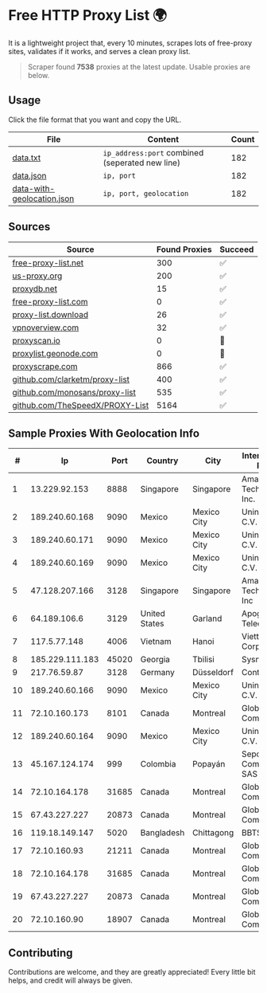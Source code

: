 
# Free HTTP Proxy List 🌍

It is a lightweight project that, every 10 minutes, scrapes lots of free-proxy sites, validates if it works, and serves a clean proxy list.


> Scraper found **7538** proxies at the latest update. Usable proxies are below.

## Usage

Click the file format that you want and copy the URL.


|File|Content|Count|
|----|-------|-----|
|[data.txt](https://raw.githubusercontent.com/themiralay/Proxy-List-World/master/data.txt)|`ip_address:port` combined (seperated new line)|182|
|[data.json](https://raw.githubusercontent.com/themiralay/Proxy-List-World/master/data.json)|`ip, port`|182|
|[data-with-geolocation.json](https://raw.githubusercontent.com/themiralay/Proxy-List-World/master/data-with-geolocation.json)|`ip, port, geolocation`|182|

## Sources

|Source|Found Proxies|Succeed|
|------|-------------|-------|
|[free-proxy-list.net](https://free-proxy-list.net)|300|✅|
|[us-proxy.org](https://www.us-proxy.org)|200|✅|
|[proxydb.net](http://proxydb.net)|15|✅|
|[free-proxy-list.com](https://free-proxy-list.com/?page=&port=&type%5B%5D=http&type%5B%5D=https&up_time=0&search=Search)|0|✅|
|[proxy-list.download](https://www.proxy-list.download/HTTP)|26|✅|
|[vpnoverview.com](https://vpnoverview.com/privacy/anonymous-browsing/free-proxy-servers)|32|✅|
|[proxyscan.io](https://www.proxyscan.io)|0|🚫|
|[proxylist.geonode.com](https://proxylist.geonode.com/api/proxy-list?limit=300&page=1&sort_by=lastChecked&sort_type=desc&protocols=http,https)|0|🚫|
|[proxyscrape.com](https://api.proxyscrape.com/v2/?request=displayproxies&protocol=http&timeout=10000&country=all&ssl=all&anonymity=all)|866|✅|
|[github.com/clarketm/proxy-list](https://raw.githubusercontent.com/clarketm/proxy-list/master/proxy-list-raw.txt)|400|✅|
|[github.com/monosans/proxy-list](https://raw.githubusercontent.com/monosans/proxy-list/main/proxies/http.txt)|535|✅|
|[github.com/TheSpeedX/PROXY-List](https://raw.githubusercontent.com/TheSpeedX/PROXY-List/master/http.txt)|5164|✅|


## Sample Proxies With Geolocation Info

|#|Ip|Port|Country|City|Internet Service Provider|
|-|--|----|-------|----|-------------------------|
|1|13.229.92.153|8888|Singapore|Singapore|Amazon Technologies Inc.|
|2|189.240.60.168|9090|Mexico|Mexico City|Uninet S.A. de C.V.|
|3|189.240.60.171|9090|Mexico|Mexico City|Uninet S.A. de C.V.|
|4|189.240.60.169|9090|Mexico|Mexico City|Uninet S.A. de C.V.|
|5|47.128.207.166|3128|Singapore|Singapore|Amazon Technologies Inc|
|6|64.189.106.6|3129|United States|Garland|Apogee Telecom Inc.|
|7|117.5.77.148|4006|Vietnam|Hanoi|Viettel Corporation|
|8|185.229.111.183|45020|Georgia|Tbilisi|Sysnet LLC|
|9|217.76.59.87|3128|Germany|Düsseldorf|Contabo GmbH|
|10|189.240.60.166|9090|Mexico|Mexico City|Uninet S.A. de C.V.|
|11|72.10.160.173|8101|Canada|Montreal|GloboTech Communications|
|12|189.240.60.164|9090|Mexico|Mexico City|Uninet S.A. de C.V.|
|13|45.167.124.174|999|Colombia|Popayán|Sepcom Comunicaciones SAS|
|14|72.10.164.178|31685|Canada|Montreal|GloboTech Communications|
|15|67.43.227.227|20873|Canada|Montreal|GloboTech Communications|
|16|119.18.149.147|5020|Bangladesh|Chittagong|BBTS Network|
|17|72.10.160.93|21211|Canada|Montreal|GloboTech Communications|
|18|72.10.164.178|31685|Canada|Montreal|GloboTech Communications|
|19|67.43.227.227|20873|Canada|Montreal|GloboTech Communications|
|20|72.10.160.90|18907|Canada|Montreal|GloboTech Communications|



## Contributing

Contributions are welcome, and they are greatly appreciated! Every
little bit helps, and credit will always be given.

